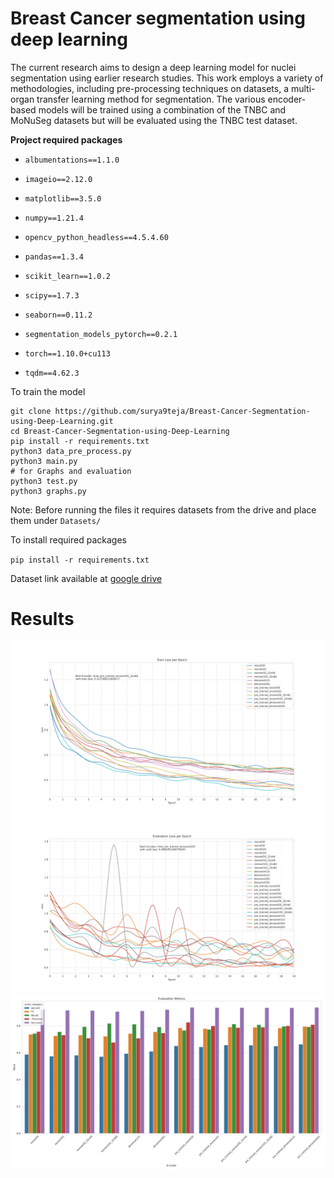 # Breast Cancer segmentation using deep learning

The current research aims to design a deep learning model for nuclei segmentation using earlier research studies. This work employs a variety of methodologies, including pre-processing techniques on datasets, a multi-organ transfer learning method for segmentation. The various encoder-based models will be trained using a combination of the TNBC and MoNuSeg datasets but will be evaluated using the TNBC test dataset.

**Project required packages**

- `albumentations==1.1.0`
    
- `imageio==2.12.0`
    
- `matplotlib==3.5.0`
    
- `numpy==1.21.4`
    
- `opencv_python_headless==4.5.4.60`
    
- `pandas==1.3.4`
    
- `scikit_learn==1.0.2`
    
- `scipy==1.7.3`
    
- `seaborn==0.11.2`
    
- `segmentation_models_pytorch==0.2.1`
    
- `torch==1.10.0+cu113`
    
- `tqdm==4.62.3`

To train the model
```
git clone https://github.com/surya9teja/Breast-Cancer-Segmentation-using-Deep-Learning.git
cd Breast-Cancer-Segmentation-using-Deep-Learning
pip install -r requirements.txt
python3 data_pre_process.py
python3 main.py
# for Graphs and evaluation
python3 test.py 
python3 graphs.py 
```
Note: Before running the files it requires datasets from the drive and place them under `Datasets/` 

To install required packages

`pip install -r requirements.txt`

Dataset link available at [google drive](https://drive.google.com/drive/folders/1jpMpMCZmGvZrAyTzix2JDX8GLAa6ZeaO?usp=sharing)

# Results
![Training Loss per epoch](https://github.com/surya9teja/Breast-Cancer-Segmentation-using-Deep-Learning/blob/master/assets/Train_loss.png)
![Validation Loss per epoch](https://github.com/surya9teja/Breast-Cancer-Segmentation-using-Deep-Learning/blob/master/assets/Evaluation_loss.png)
![Evalaution Metrics](https://github.com/surya9teja/Breast-Cancer-Segmentation-using-Deep-Learning/blob/master/assets/metrics.png)
